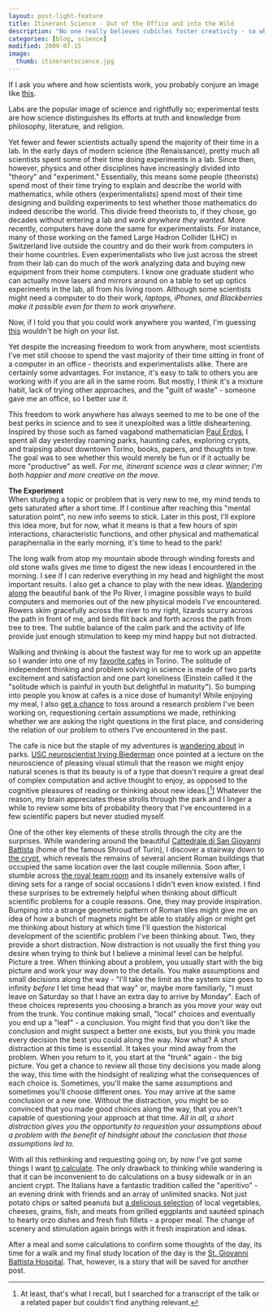 ```yaml
---
layout: post-light-feature
title: Itinerant Science - Out of the Office and into the Wild
description: "No one really believes cubicles foster creativity - so why do work in them?"
categories: [blog, science]
modified: 2009-07-15
image:
  thumb: itinerantscience.jpg
---
```

If I ask you where and how scientists work, you probably conjure an image like [this](http://djstrouse.com/images/madscientist.gif).

Labs are the popular image of science and rightfully so; experimental tests are how science distinguishes its efforts at truth and knowledge from philosophy, literature, and religion.

Yet fewer and fewer scientists actually spend the majority of their time in a lab. In the early days of modern science (the Renaissance), pretty much all scientists spent some of their time doing experiments in a lab. Since then, however, physics and other disciplines have increasingly divided into "theory" and "experiment." Essentially, this means some people (theorists) spend most of their time trying to explain and describe the world with mathematics, while others (experimentalists) spend most of their time designing and building experiments to test whether those mathematics do indeed describe the world. This divide freed theorists to, if they chose, go decades without entering a lab and <em>work anywhere they wanted</em>. More recently, computers have done the same for experimentalists. For instance, many of those working on the famed Large Hadron Collider (LHC) in Switzerland live outside the country and do their work from computers in their home countries. Even experimentalists who live just across the street from their lab can do much of the work analyzing data and buying new equipment from their home computers. I know one graduate student who can actually move lasers and mirrors around on a table to set up optics experiments in the lab, all from his living room. Although some scientists might need a computer to do their work, <em>laptops, iPhones, and Blackberries make it possible even for them to work anywhere</em>.

Now, if I told you that you could work anywhere you wanted, I'm guessing [this](http://djstrouse.com/images/cubicle.jpg) wouldn't be high on your list.

Yet despite the increasing freedom to work from anywhere, most scientists I've met still choose to spend the vast majority of their time sitting in front of a computer in an office - theorists and experimentalists alike. There are certainly some advantages. For instance, it's easy to talk to others you are working with if you are all in the same room. But mostly, I think it's a mixture habit, lack of trying other approaches, and the "guilt of waste" - someone gave me an office, so I better <em>use </em>it.

This freedom to work anywhere has always seemed to me to be one of the best perks in science and to see it unexploited was a little disheartening. Inspired by those such as famed vagabond mathematician <a href="http://en.wikipedia.org/wiki/Paul_ErdÅ‘s">Paul Erdos</a>, I spent all day yesterday roaming parks, haunting cafes, exploring crypts, and traipsing about downtown Torino, books, papers, and thoughts in tow. The goal was to see whether this would merely be fun or if it actually be more "productive" as well. <em>For me, itinerant science was a clear winner; I'm both happier and more creative on the move.</em>

<strong>The Experiment</strong><br>
When studying a topic or problem that is very new to me, my mind tends to gets saturated after a short time. If I continue after reaching this "mental saturation point", no new info seems to stick. Later in this post, I'll explore this idea more, but for now, what it means is that a few hours of spin interactions, characteristic functions, and other physical and mathematical paraphernalia in the early morning, it's time to head to the park!

The long walk from atop my mountain abode through winding forests and old stone walls gives me time to digest the new ideas I encountered in the morning. I see if I can rederive everything in my head and highlight the most important results. I also get a chance to play with the new ideas. [Wandering along](http://www.djstrouse.com/images/itinerantscience.jpg) the beautiful bank of the Po River, I imagine possible ways to build computers and memories out of the new physical models I've encountered. Rowers skim gracefully across the river to my right, lizards scurry across the path in front of me, and birds flit back and forth across the path from tree to tree. The subtle balance of the calm park and the activity of life provide just enough stimulation to keep my mind happy but not distracted.

Walking and thinking is about the fastest way for me to work up an appetite so I wander into one of my <a href="http://www.ohmiobio.it/">favorite cafes</a> in Torino. The solitude of independent thinking and problem solving in science is made of two parts excitement and satisfaction and one part loneliness (Einstein called it the "solitude which is painful in youth but delightful in maturity"). So bumping into people you know at cafes is a nice dose of humanity! While enjoying my meal, I also [get a chance](http://www.djstrouse.com/images/ohmiobioworking.jpg) to toss around a research problem I've been working on, requestioning certain assumptions we made, rethinking whether we are asking the right questions in the first place, and considering the relation of our problem to others I've encountered in the past.

The cafe is nice but the staple of my adventures is [wandering about](http://www.djstrouse.com/images/parcorealeworking.jpg) in parks. <a href="http://geon.usc.edu/~biederman/">USC neuroscientist Irving Biederman</a> once pointed at a lecture on the neuroscience of pleasing visual stimuli that the reason we might enjoy natural scenes is that its beauty is of a type that doesn't require a great deal of complex computation and active thought to enjoy, as opposed to the cognitive pleasures of reading or thinking about new ideas.[[^1]] Whatever the reason, my brain appreciates these strolls through the park and I linger a while to review some bits of probability theory that I've encountered in a few scientific papers but never studied myself.

One of the other key elements of these strolls through the city are the surprises. While wandering around the beautiful <a href="http://images.google.com/images?f=q&source=s_q&abauth=81f30381:Crt8rG8YOJHrKPnP-XlE7hsJBg4&view=text&q=Cattedrale%20di%20San%20Giovanni%20Battista&hl=en&um=1&ie=UTF-8&sa=N&tab=wi">Cattedrale di San Giovanni Battista</a> (home of the famous Shroud of Turin), I discover a stairway down to [the crypt](http://www.djstrouse.com/images/torinocrypt.jpg), which reveals the remains of several ancient Roman buildings that occupied the same location over the last couple millennia. Soon after, I stumble across [the royal team room](http://www.djstrouse.com/images/torinoroyaltearoom.jpg) and its insanely extensive walls of dining sets for a range of social occasions I didn't even know existed. I find these surprises to be extremely helpful when thinking about difficult scientific problems for a couple reasons. One, they may provide inspiration. Bumping into a strange geometric pattern of Roman tiles might give me an idea of how a bunch of magnets might be able to stably align or might get me thinking about history at which time I'll question the historical development of the scientific problem I've been thinking about. Two, they provide a short distraction. Now distraction is not usually the first thing you desire when trying to think but I believe a minimal level can be helpful. Picture a tree. When thinking about a problem, you usually start with the big picture and work your way down to the details. You make assumptions and small decisions along the way - "I'll take the limit as the system size goes to infinity <em>before</em> I let time head that way" or, maybe more familiarly, "I must leave on Saturday so that I have an extra day to arrive by Monday". Each of these choices represents you choosing a branch as you move your way out from the trunk. You continue making small, "local" choices and eventually you end up a "leaf" - a conclusion. You might find that you don't like the conclusion and might suspect a better one exists, but you think you made every decision the best you could along the way. Now what? A short distraction at this time is essential. It takes your mind away from the problem. When you return to it, you start at the "trunk" again - the big picture. You get a chance to review all those tiny decisions you made along the way, this time with the hindsight of realizing what the consequences of each choice is. Sometimes, you'll make the same assumptions and sometimes you'll choose different ones. You may arrive at the same conclusion or a new one. Without the distraction, you might be so convinced that you made good choices along the way, that you aren't capable of questioning your approach at that time. <em>All in all, a short distraction gives you the opportunity to requestion your assumptions about a problem with the benefit of hindsight about the conclusion that those assumptions led to.</em>

With all this rethinking and requesting going on, by now I've got some things I want [to calculate](http://www.djstrouse.com/images/lobelixworking.jpg). The only drawback to thinking while wandering is that it can be inconvenient to do calculations on a busy sidewalk or in an ancient crypt. The Italians have a fantastic tradition called the "aperitivo" - an evening drink with friends and an array of unlimited snacks. Not just potato chips or salted peanuts but [a delicious selection](http://www.djstrouse.com/images/lobelixaperitivo.jpg) of local vegetables, cheeses, grains, fish, and meats from grilled eggplants and sautéed spinach to hearty orzo dishes and fresh fish fillets - a proper meal. The change of scenery and stimulation again brings with it fresh inspiration and ideas. 

After a meal and some calculations to confirm some thoughts of the day, its time for a walk and my final study location of the day is the [St. Giovanni Battista Hospital](http://www.djstrouse.com/images/torinohospital.jpg). That, however, is a story that will be saved for another post.

[^1]: At least, that's what I recall, but I searched for a transcript of the talk or a related paper but couldn't find anything relevant.